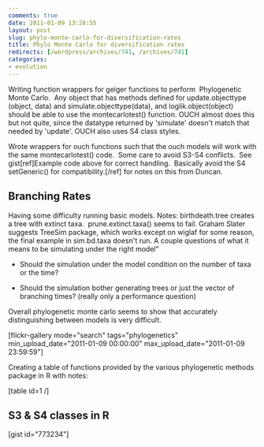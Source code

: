 ```yaml
---
comments: true
date: 2011-01-09 13:28:55
layout: post
slug: phylo-monte-carlo-for-diversification-rates
title: Phylo Monte Carlo for diversification rates
redirects: [/wordpress/archives/741, /archives/741]
categories:
- evolution
---
```


Writing function wrappers for geiger functions to perform  Phylogenetic Monte Carlo.  Any object that has methods defined for update.objecttype (object, data) and simulate.objecttype(data), and loglik.object(object) should be able to use the montecarlotest() function. OUCH almost does this but not quite, since the datatype returned by 'simulate' doesn't match that needed by 'update'. OUCH also uses S4 class styles.

Wrote wrappers for ouch functions such that the ouch models will work with the same montecarlotest() code.  Some care to avoid S3-S4 conflicts.  See gist[ref]Example code above for correct handling.  Basically avoid the S4 setGeneric() for compatibility.[/ref] for notes on this from Duncan.


## Branching Rates


Having some difficulty running basic models.  Notes: birthdeath.tree creates a tree with extinct taxa.  prune.extinct.taxa() seems to fail.  Graham Slater suggests TreeSim package, which works except on wiglaf for some reason, the final example in sim.bd.taxa doesn't run. A couple questions of what it means to be simulating under the right model"



	
  * Should the simulation under the model condition on the number of taxa or the time?

	
  * Should the simulation bother generating trees or just the vector of branching times? (really only a performance question)


Overall phylogenetic monte carlo seems to show that accurately distinguishing between models is very difficult.

[flickr-gallery mode="search" tags="phylogenetics" min_upload_date="2011-01-09 00:00:00" max_upload_date="2011-01-09 23:59:59"]

Creating a table of functions provided by the various phylogenetic methods package in R with notes:

[table id=1 /]


## S3 & S4 classes in R


[gist id="773234"]
